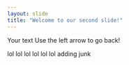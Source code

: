 ```yaml
---
layout: slide
title: "Welcome to our second slide!"
---
```

Your text
Use the left arrow to go back!

lol
lol
lol
lol
lol
lol adding junk
